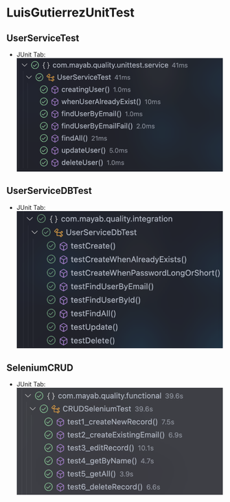 # LuisGutierrezUnitTest

## UserServiceTest

- JUnit Tab: ![SCRENSHOT1](https://github.com/GUPILUAN/LuisGutierrezUnitTest/blob/main/imgs/Screenshot%202024-11-01%20at%2023.12.17.png?raw=true)

## UserServiceDBTest

- JUnit Tab: ![SCRENSHOT2](https://github.com/GUPILUAN/LuisGutierrezUnitTest/blob/main/imgs/Screenshot%202024-11-10%20at%2003.06.50.png?raw=true)

## SeleniumCRUD

- JUnit Tab: ![SCREENSHOT3](https://github.com/GUPILUAN/LuisGutierrezUnitTest/blob/main/imgs/Screenshot%202024-11-19%20at%2018.43.44.png?raw=true)
